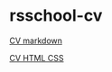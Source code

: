 # rsschool-cv

[CV markdown](https://splitcode.github.io/rsschool-cv/cv)

[CV HTML CSS](https://splitcode.github.io/rsschool-cv/)

